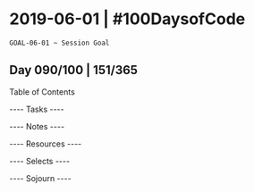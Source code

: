 # 2019-06-01 | #100DaysofCode

    GOAL-06-01 ~ Session Goal

## Day 090/100 | 151/365

Table of Contents

---- Tasks ----


---- Notes ----


---- Resources ----


---- Selects ----


---- Sojourn ----


